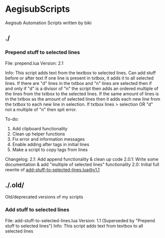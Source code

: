 AegisubScripts
==============

Aegisub Automation Scripts written by biki

## ./


### Prepend stuff to selected lines
File: prepend.lua
Version: 2.1

Info:
This script adds text from the textbox to selected lines. Can add stuff before or after text
If one line is present in txtbox, it adds it to all selected lines.
If there are "d" lines in the txtbox and "n" lines are selected then if and only if "d" is a divisor of "n" the script then adds an ordered multiple of the lines from the txtbox to the selected lines.
If the same amount of lines is in the txtbox as the amount of selected lines then it adds each new line from the txtbox to each new line in selection.
If txtbox lines > selection OR "d" not a multiple of "n" then spit error.

To-do:
1. Add clipboard functionality
2. Clean up helper functions
3. Fix error and information messages
4. Enable adding after tags in initial lines
5. Make a script to copy tags from lines

Changelog:
2.1: Add append functionality & clean up code
2.0.1: Write some documentation & add "multiple of selected lines" functionality
2.0: Initial full rewrite of add-stuff-to-selected-lines.lua@v1.1



## ./.old/
Old/deprecated versions of my scripts


### Add stuff to selected lines
File: add-stuff-to-selected-lines.lua
Version: 1.1 (Superseded by "Prepend stuff to selected lines")
Info: This script adds text from textbox to all selected lines
